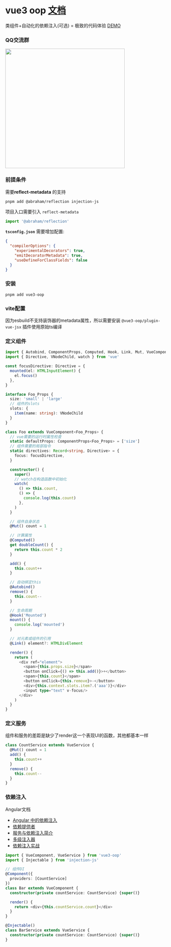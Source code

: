# vue3 oop [文档](https://agileago.github.io/vue3-oop/)

类组件+自动化的依赖注入(可选) = 极致的代码体验 [DEMO](https://stackblitz.com/edit/vite-y7m4fy?file=main.tsx)

### QQ交流群

<img src="https://user-images.githubusercontent.com/11799110/163750676-784add60-422d-47ad-bf0f-e9ba6adaacda.jpeg" width=375>

### 前提条件

需要**reflect-metadata** 的支持

```shell
pnpm add @abraham/reflection injection-js 
```

项目入口需要引入 `reflect-metadata`

```typescript
import '@abraham/reflection'
```

**`tsconfig.json`** 需要增加配置:

```json
{
  "compilerOptions": {
    "experimentalDecorators": true,
    "emitDecoratorMetadata": true,
    "useDefineForClassFields": false
  } 
}
```

### 安装

```shell
pnpm add vue3-oop 
```

### vite配置

因为esbuild不支持装饰器的metadata属性，所以需要安装 `@vue3-oop/plugin-vue-jsx` 插件使用原始ts编译

### 定义组件

```typescript jsx
import { Autobind, ComponentProps, Computed, Hook, Link, Mut, VueComponent } from 'vue3-oop'
import { Directive, VNodeChild, watch } from 'vue'

const focusDirective: Directive = {
  mounted(el: HTMLInputElement) {
    el.focus()
  },
}

interface Foo_Props {
  size: 'small' | 'large'
  // 组件的slots
  slots: {
    item(name: string): VNodeChild
  }
}

class Foo extends VueComponent<Foo_Props> {
  // vue需要的运行时属性检查
  static defaultProps: ComponentProps<Foo_Props> = ['size']
  // 组件需要的局部指令
  static directives: Record<string, Directive> = {
    focus: focusDirective,
  }

  constructor() {
    super()
    // watch在构造函数中初始化
    watch(
      () => this.count,
      () => {
        console.log(this.count)
      },
    )
  }

  // 组件自身状态
  @Mut() count = 1

  // 计算属性
  @Computed()
  get doubleCount() {
    return this.count * 2
  }

  add() {
    this.count++
  }

  // 自动绑定this
  @Autobind()
  remove() {
    this.count--
  }

  // 生命周期
  @Hook('Mounted')
  mount() {
    console.log('mounted')
  }

  // 对元素或组件的引用
  @Link() element?: HTMLDivElement

  render() {
    return (
      <div ref="element">
        <span>{this.props.size}</span>
        <button onClick={() => this.add()}>+</button>
        <span>{this.count}</span>
        <button onClick={this.remove}>-</button>
        <div>{this.context.slots.item?.('aaa')}</div>
        <input type="text" v-focus/>
      </div>
    )
  }
}

```

### 定义服务

组件和服务的差距是缺少了render这一个表现UI的函数，其他都基本一样

```typescript
class CountService extends VueService {
  @Mut() count = 1
  add() {
    this.count++
  }
  remove() {
    this.count--
  }
}
```


### 依赖注入

Angular文档

- [Angular 中的依赖注入](https://angular.cn/guide/dependency-injection)
- [依赖提供者](https://angular.cn/guide/dependency-injection-providers)
- [服务与依赖注入简介](https://angular.cn/guide/architecture-services)
- [多级注入器](https://angular.cn/guide/hierarchical-dependency-injection)
- [依赖注入实战](https://angular.cn/guide/dependency-injection-in-action)

```typescript jsx
import { VueComponent, VueService } from 'vue3-oop'
import { Injectable } from 'injection-js'

// 组件DI
@Component({
  providers: [CountService]
})
class Bar extends VueComponent {
  constructor(private countService: CountService) {super()}

  render() {
    return <div>{this.countService.count}</div>
  }
}

@Injectable()
class BarService extends VueService {
  constructor(private countService: CountService) {super()}
}
```